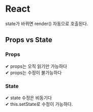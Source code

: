 # React

state가 바뀌면 render() 자동으로 호출된다.

## Props vs State
### Props
✔ props는 오직 읽기만 가능하다</br>
✔ props는 수정이 불가능하다</br>

### State
✔ state 수정은 비동기다</br>
✔ this.setState로 수정이 가능하다.</br>
